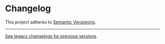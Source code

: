 # Changelog

This project adheres to [Semantic Versioning](https://semver.org/spec/v2.0.0.html).

---

[See legacy changelogs for previous versions](https://github.com/woocommerce/woocommerce/blob/77ccfc56ca5680f3bc1496d8b2f93befa28e1483/packages/js/api/CHANGELOG.md).